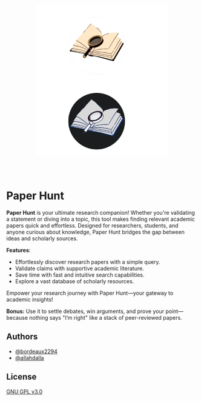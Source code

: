 <br/>
<br/>

<p align="center">
<img src="docs/logo-light.png#gh-light-mode-only" width="350" />
<img src="docs/logo-dark.png#gh-dark-mode-only" width=350" />
</p>

<br/>
<br/>


# Paper Hunt

**Paper Hunt** is your ultimate research companion! Whether you're validating a statement or diving into a topic, this tool makes finding relevant academic papers quick and effortless. Designed for researchers, students, and anyone curious about knowledge, Paper Hunt 
bridges the gap between ideas and scholarly sources.  

**Features**:  
- Effortlessly discover research papers with a simple query.  
- Validate claims with supportive academic literature.  
- Save time with fast and intuitive search capabilities.  
- Explore a vast database of scholarly resources.  

Empower your research journey with Paper Hunt—your gateway to academic insights!  

**Bonus:** Use it to settle debates, win arguments, and prove your point—because nothing says "I’m right" like a stack of peer-reviewed papers.  



## Authors

- [@bordeaux2294](https://www.github.com/octokatherine)
- [@allahdalla](https://github.com/AllahDalla)

## License

[GNU GPL v3.0](https://choosealicense.com/licenses/gpl-3.0/)
